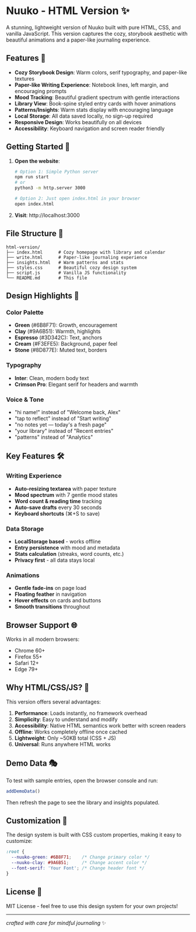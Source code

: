 # Nuuko - HTML Version ✨

A stunning, lightweight version of Nuuko built with pure HTML, CSS, and vanilla JavaScript. This version captures the cozy, storybook aesthetic with beautiful animations and a paper-like journaling experience.

## Features 🌟

- **Cozy Storybook Design**: Warm colors, serif typography, and paper-like textures
- **Paper-like Writing Experience**: Notebook lines, left margin, and encouraging prompts  
- **Mood Tracking**: Beautiful gradient spectrum with gentle interactions
- **Library View**: Book-spine styled entry cards with hover animations
- **Patterns/Insights**: Warm stats display with encouraging language
- **Local Storage**: All data saved locally, no sign-up required
- **Responsive Design**: Works beautifully on all devices
- **Accessibility**: Keyboard navigation and screen reader friendly

## Getting Started 🚀

1. **Open the website**:
   ```bash
   # Option 1: Simple Python server
   npm run start
   # or
   python3 -m http.server 3000
   
   # Option 2: Just open index.html in your browser
   open index.html
   ```

2. **Visit**: http://localhost:3000

## File Structure 📁

```
html-version/
├── index.html      # Cozy homepage with library and calendar
├── write.html      # Paper-like journaling experience  
├── insights.html   # Warm patterns and stats
├── styles.css      # Beautiful cozy design system
├── script.js       # Vanilla JS functionality
└── README.md       # This file
```

## Design Highlights 🎨

### Color Palette
- **Green** (#6B8F71): Growth, encouragement
- **Clay** (#9A6B51): Warmth, highlights  
- **Espresso** (#3D342C): Text, anchors
- **Cream** (#F3EFE5): Background, paper feel
- **Stone** (#8D877E): Muted text, borders

### Typography
- **Inter**: Clean, modern body text
- **Crimson Pro**: Elegant serif for headers and warmth

### Voice & Tone
- "hi name!" instead of "Welcome back, Alex"
- "tap to reflect" instead of "Start writing"
- "no notes yet — today's a fresh page" 
- "your library" instead of "Recent entries"
- "patterns" instead of "Analytics"

## Key Features 🛠️

### Writing Experience
- **Auto-resizing textarea** with paper texture
- **Mood spectrum** with 7 gentle mood states
- **Word count & reading time** tracking
- **Auto-save drafts** every 30 seconds
- **Keyboard shortcuts** (⌘+S to save)

### Data Storage
- **LocalStorage based** - works offline
- **Entry persistence** with mood and metadata
- **Stats calculation** (streaks, word counts, etc.)
- **Privacy first** - all data stays local

### Animations
- **Gentle fade-ins** on page load
- **Floating feather** in navigation
- **Hover effects** on cards and buttons
- **Smooth transitions** throughout

## Browser Support 🌐

Works in all modern browsers:
- Chrome 60+
- Firefox 55+ 
- Safari 12+
- Edge 79+

## Why HTML/CSS/JS? 💭

This version offers several advantages:

1. **Performance**: Loads instantly, no framework overhead
2. **Simplicity**: Easy to understand and modify
3. **Accessibility**: Native HTML semantics work better with screen readers
4. **Offline**: Works completely offline once cached
5. **Lightweight**: Only ~50KB total (CSS + JS)
6. **Universal**: Runs anywhere HTML works

## Demo Data 🎭

To test with sample entries, open the browser console and run:
```javascript
addDemoData()
```
Then refresh the page to see the library and insights populated.

## Customization 🎨

The design system is built with CSS custom properties, making it easy to customize:

```css
:root {
  --nuuko-green: #6B8F71;    /* Change primary color */
  --nuuko-clay: #9A6B51;     /* Change accent color */
  --font-serif: 'Your Font'; /* Change header font */
}
```

## License 📄

MIT License - feel free to use this design system for your own projects!

---

*crafted with care for mindful journaling* ✨
